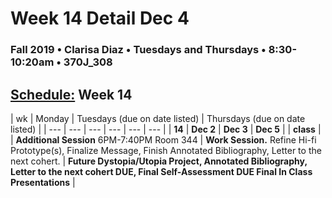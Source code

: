 # Week 14 Detail Dec 4

### Fall 2019 • Clarisa Diaz • Tuesdays and Thursdays • 8:30-10:20am • 370J_308

## [Schedule:](./) Week 14

| wk | Monday | Tuesdays \(due on date listed\) | Thursdays \(due on date listed\) |
| --- | --- | --- | --- | --- | --- |
| **14** | **Dec 2** | **Dec 3** | **Dec 5** |
| **class** | | **Additional Session** 6PM-7:40PM Room 344 | **Work Session.** Refine Hi-fi Prototype(s), Finalize Message, Finish Annotated Bibliography, Letter to the next cohert. |  **Future Dystopia/Utopia Project, Annotated Bibliography, Letter to the next cohert DUE, Final Self-Assessment DUE  Final In Class Presentations** |
